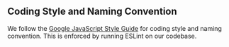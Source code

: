 ## Coding Style and Naming Convention

We follow the [Google JavaScript Style Guide](https://google.github.io/styleguide/jsguide.html) for coding style and naming convention. This is enforced by running ESLint on our codebase.